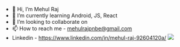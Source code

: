 - 👋 Hi, I’m Mehul Raj
- 🌱 I’m currently learning Android, JS, React
- 💞️ I’m looking to collaborate on 
- 📫 How to reach me - mehulrajpnbe@gmail.com
- Linkedin   -  https://www.linkedin.com/in/mehul-raj-92604120a/
[![](https://visitcount.itsvg.in/api?id=mehulrajdev&label=Profile%20Views&color=11&icon=0&pretty=false)](https://visitcount.itsvg.in)

<!---
mehulrajdev/mehulrajdev is a ✨ special ✨ repository because its `README.md` (this file) appears on your GitHub profile.
You can click the Preview link to take a look at your changes.
--->
